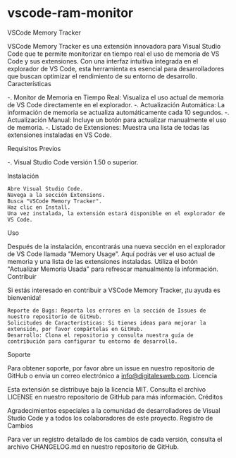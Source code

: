 # vscode-ram-monitor

VSCode Memory Tracker

VSCode Memory Tracker es una extensión innovadora para Visual Studio Code que te permite monitorizar en tiempo real el uso de memoria de VS Code y sus extensiones. Con una interfaz intuitiva integrada en el explorador de VS Code, esta herramienta es esencial para desarrolladores que buscan optimizar el rendimiento de su entorno de desarrollo.
Características

   -. Monitor de Memoria en Tiempo Real: Visualiza el uso actual de memoria de VS Code directamente en el explorador.
   -. Actualización Automática: La información de memoria se actualiza automáticamente cada 10 segundos.
   -. Actualización Manual: Incluye un botón para actualizar manualmente el uso de memoria.
   -. Listado de Extensiones: Muestra una lista de todas las extensiones instaladas en VS Code.

Requisitos Previos

   -. Visual Studio Code versión 1.50 o superior.

Instalación

    Abre Visual Studio Code.
    Navega a la sección Extensions.
    Busca "VSCode Memory Tracker".
    Haz clic en Install.
    Una vez instalada, la extensión estará disponible en el explorador de VS Code.

Uso

Después de la instalación, encontrarás una nueva sección en el explorador de VS Code llamada "Memory Usage". Aquí podrás ver el uso actual de memoria y una lista de las extensiones instaladas. Utiliza el botón "Actualizar Memoria Usada" para refrescar manualmente la información.
Contribuir

Si estás interesado en contribuir a VSCode Memory Tracker, ¡tu ayuda es bienvenida!

    Reporte de Bugs: Reporta los errores en la sección de Issues de nuestro repositorio de GitHub.
    Solicitudes de Características: Si tienes ideas para mejorar la extensión, por favor compártelas en GitHub.
    Desarrollo: Clona el repositorio y consulta nuestra guía de contribución para configurar tu entorno de desarrollo.

Soporte

Para obtener soporte, por favor abre un issue en nuestro repositorio de GitHub o envía un correo electrónico a info@digitalesweb.com.
Licencia

Esta extensión se distribuye bajo la licencia MIT. Consulta el archivo LICENSE en nuestro repositorio de GitHub para más información.
Créditos

Agradecimientos especiales a la comunidad de desarrolladores de Visual Studio Code y a todos los colaboradores de este proyecto.
Registro de Cambios

Para ver un registro detallado de los cambios de cada versión, consulta el archivo CHANGELOG.md en nuestro repositorio de GitHub.
